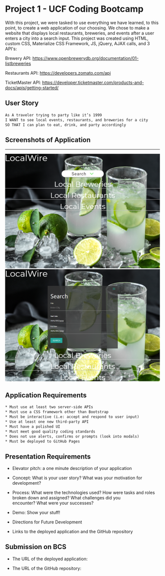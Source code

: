 # Project 1 - UCF Coding Bootcamp

With this project, we were tasked to use everything we have learned, to this point, to create a web application of our choosing. We chose to make a website that displays local restaurants, breweries, and events after a user enters a city into a search input. This project was created using HTML, custom CSS, Materialize CSS Framework, JS, jQuery, AJAX calls, and 3 API's: 

Brewery API: https://www.openbrewerydb.org/documentation/01-listbreweries

Restaurants API: https://developers.zomato.com/api

TicketMaster API: https://developer.ticketmaster.com/products-and-docs/apis/getting-started/


## User Story

``` 
As A traveler trying to party like it’s 1999
I WANT to see local events, restaurants, and breweries for a city
SO THAT I can plan to eat, drink, and party accordingly 
```

## Screenshots of Application
---

![Home](/assets/images/Index_SS.png)
![Search](/assets/images/Search_SS.png)



## Application Requirements

```
* Must use at least two server-side APIs
* Must use a CSS framework other than Bootstrap
* Must be interactive (i.e: accept and respond to user input)
* Use at least one new third-party API
* Must have a polished UI
* Must meet good quality coding standards
* Does not use alerts, confirms or prompts (look into modals)
* Must be deployed to GitHub Pages
```  

## Presentation Requirements 

* Elevator pitch: a one minute description of your application

* Concept: What is your user story? What was your motivation for development?

* Process: What were the technologies used? How were tasks and roles broken down and assigned? What challenges did you      
  encounter? What were your successes?

* Demo: Show your stuff!

* Directions for Future Development

* Links to the deployed application and the GitHub repository


## Submission on BCS


* The URL of the deployed application:



* The URL of the GitHub repository:
















